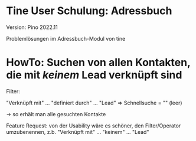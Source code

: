 Tine User Schulung: Adressbuch
=================

Version: Pino 2022.11

Problemlösungen im Adressbuch-Modul von tine

HowTo: Suchen von allen Kontakten, die mit _keinem_ Lead verknüpft sind
=================

Filter:

"Verknüpft mit" ... "definiert durch" ... "Lead"
=> Schnellsuche = "" (leer)

-> so erhält man alle gesuchten Kontakte

Feature Request: von der Usability wäre es schöner, den Filter/Operator umzubenennen,
 z.b. "Verknüpft mit" ... "keinem" ... "Lead"
